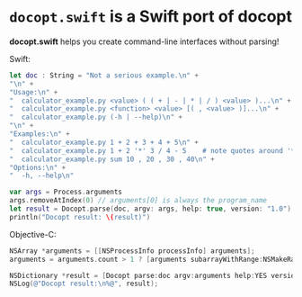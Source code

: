 ``docopt.swift`` is a Swift port of docopt
======================================================================

**docopt.swift** helps you create command-line interfaces without parsing!

Swift:
``` Swift
let doc : String = "Not a serious example.\n" +
"\n" +
"Usage:\n" +
"  calculator_example.py <value> ( ( + | - | * | / ) <value> )...\n" +
"  calculator_example.py <function> <value> [( , <value> )]...\n" +
"  calculator_example.py (-h | --help)\n" +
"\n" +
"Examples:\n" +
"  calculator_example.py 1 + 2 + 3 + 4 + 5\n" +
"  calculator_example.py 1 + 2 '*' 3 / 4 - 5    # note quotes around '*'\n" +
"  calculator_example.py sum 10 , 20 , 30 , 40\n" +
"Options:\n" +
"  -h, --help\n"

var args = Process.arguments
args.removeAtIndex(0) // arguments[0] is always the program_name
let result = Docopt.parse(doc, argv: args, help: true, version: "1.0")
println("Docopt result: \(result)")
```

Objective-C:
``` Objective-c
NSArray *arguments = [[NSProcessInfo processInfo] arguments];
arguments = arguments.count > 1 ? [arguments subarrayWithRange:NSMakeRange(1, arguments.count - 1)] : @[];

NSDictionary *result = [Docopt parse:doc argv:arguments help:YES version:@"1.0" optionsFirst:NO];
NSLog(@"Docopt result:\n%@", result);
```
